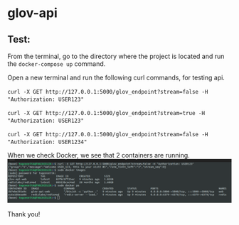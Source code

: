 # glov-api

## Test:
From the terminal, go to the directory where the project is located and run the `docker-compose up` command.

Open a new terminal and run the following curl commands, for testing api.

`curl -X GET http://127.0.0.1:5000/glov_endpoint?stream=false -H "Authorization: USER123"`

`curl -X GET http://127.0.0.1:5000/glov_endpoint?stream=true -H "Authorization: USER123"`

`curl -X GET http://127.0.0.1:5000/glov_endpoint?stream=false -H "Authorization: USER1234"`

When we check Docker, we see that 2 containers are running.
![docker images and containers](image.png)

Thank you!
